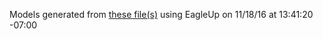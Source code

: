 Models generated from [these file(s)](C:\Users\elizabeth.robert\Desktop\11231\PowerCell-v13.brd) using EagleUp on 11/18/16 at 13:41:20 -07:00

